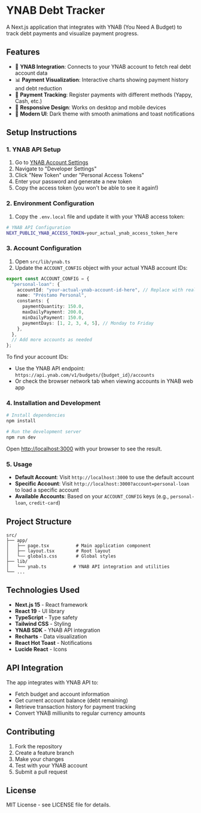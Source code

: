 # YNAB Debt Tracker

A Next.js application that integrates with YNAB (You Need A Budget) to track debt payments and visualize payment progress.

## Features

- 🔗 **YNAB Integration**: Connects to your YNAB account to fetch real debt account data
- 📊 **Payment Visualization**: Interactive charts showing payment history and debt reduction
- 🎯 **Payment Tracking**: Register payments with different methods (Yappy, Cash, etc.)
- 📱 **Responsive Design**: Works on desktop and mobile devices
- 🎨 **Modern UI**: Dark theme with smooth animations and toast notifications

## Setup Instructions

### 1. YNAB API Setup

1. Go to [YNAB Account Settings](https://app.ynab.com/settings)
2. Navigate to "Developer Settings"
3. Click "New Token" under "Personal Access Tokens"
4. Enter your password and generate a new token
5. Copy the access token (you won't be able to see it again!)

### 2. Environment Configuration

1. Copy the `.env.local` file and update it with your YNAB access token:

```bash
# YNAB API Configuration
NEXT_PUBLIC_YNAB_ACCESS_TOKEN=your_actual_ynab_access_token_here
```

### 3. Account Configuration

1. Open `src/lib/ynab.ts`
2. Update the `ACCOUNT_CONFIG` object with your actual YNAB account IDs:

```typescript
export const ACCOUNT_CONFIG = {
  "personal-loan": {
    accountId: "your-actual-ynab-account-id-here", // Replace with real account ID
    name: "Préstamo Personal",
    constants: {
      paymentQuantity: 150.0,
      maxDailyPayment: 200.0,
      minDailyPayment: 150.0,
      paymentDays: [1, 2, 3, 4, 5], // Monday to Friday
    },
  },
  // Add more accounts as needed
};
```

To find your account IDs:

- Use the YNAB API endpoint: `https://api.ynab.com/v1/budgets/{budget_id}/accounts`
- Or check the browser network tab when viewing accounts in YNAB web app

### 4. Installation and Development

```bash
# Install dependencies
npm install

# Run the development server
npm run dev
```

Open [http://localhost:3000](http://localhost:3000) with your browser to see the result.

### 5. Usage

- **Default Account**: Visit `http://localhost:3000` to use the default account
- **Specific Account**: Visit `http://localhost:3000?account=personal-loan` to load a specific account
- **Available Accounts**: Based on your `ACCOUNT_CONFIG` keys (e.g., `personal-loan`, `credit-card`)

## Project Structure

```
src/
├── app/
│   ├── page.tsx          # Main application component
│   ├── layout.tsx        # Root layout
│   └── globals.css       # Global styles
├── lib/
│   └── ynab.ts          # YNAB API integration and utilities
└── ...
```

## Technologies Used

- **Next.js 15** - React framework
- **React 19** - UI library
- **TypeScript** - Type safety
- **Tailwind CSS** - Styling
- **YNAB SDK** - YNAB API integration
- **Recharts** - Data visualization
- **React Hot Toast** - Notifications
- **Lucide React** - Icons

## API Integration

The app integrates with YNAB API to:

- Fetch budget and account information
- Get current account balance (debt remaining)
- Retrieve transaction history for payment tracking
- Convert YNAB milliunits to regular currency amounts

## Contributing

1. Fork the repository
2. Create a feature branch
3. Make your changes
4. Test with your YNAB account
5. Submit a pull request

## License

MIT License - see LICENSE file for details.
